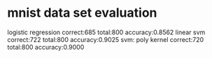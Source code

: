 mnist data set evaluation
=====
logistic regression correct:685 total:800 accuracy:0.8562 
linear svm correct:722 total:800 accuracy:0.9025 
svm: poly kernel correct:720 total:800 accuracy:0.9000 

